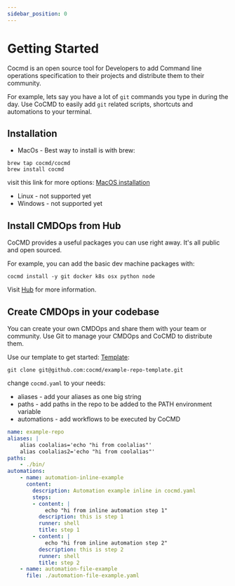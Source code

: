 ```yaml
---
sidebar_position: 0
---
```


# Getting Started

Cocmd is an open source tool for Developers to add Command line operations specification to their projects and 
distribute them to their community.

For example, lets say you have a lot of `git` commands you type in during the day. Use CoCMD to easily add `git` related scripts, shortcuts and automations to your terminal. 

## Installation

* MacOs - 
Best way to install is with brew:
```shell
brew tap cocmd/cocmd
brew install cocmd
```
visit this link for more options: [MacOS installation](/docs/install/mac)

* Linux - not supported yet
* Windows - not supported yet

## Install CMDOps from Hub

CoCMD provides a useful packages you can use right away.
It's all public and open sourced.

For example, you can add the basic dev machine packages with:
```shell
cocmd install -y git docker k8s osx python node
```

Visit [Hub](/docs/hub/packages) for more information.

## Create CMDOps in your codebase

You can create your own CMDOps and share them with your team or community.
Use Git to manage your CMDOps and CoCMD to distribute them.

Use our template to get started: [Template](https://github.com/cocmd/example-repo-template):
```shell
git clone git@github.com:cocmd/example-repo-template.git
```

change `cocmd.yaml` to your needs:
* aliases - add your aliases as one big string
* paths - add paths in the repo to be added to the PATH environment variable
* automations - add workflows to be executed by CoCMD

```yaml
name: example-repo
aliases: |
    alias coolalias='echo "hi from coolalias"'
    alias coolalias2='echo "hi from coolalias"'
paths:
    - ./bin/
automations: 
    - name: automation-inline-example
      content: 
        description: Automation example inline in cocmd.yaml
        steps:
        - content: |
            echo "hi from inline automation step 1"
          description: this is step 1
          runner: shell
          title: step 1
        - content: |
            echo "hi from inline automation step 2"
          description: this is step 2
          runner: shell
          title: step 2
    - name: automation-file-example
      file: ./automation-file-example.yaml
```